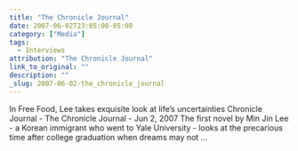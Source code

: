 ```yaml
---
title: "The Chronicle Journal"
date: 2007-06-02T23:05:00-05:00
category: ["Media"]
tags:
  - Interviews
attribution: "The Chronicle Journal"
link_to_original: ""
description: ""
_slug: 2007-06-02-the_chronicle_journal
---
```


In Free Food, Lee takes exquisite look at life’s uncertainties
Chronicle Journal - The Chronicle Journal - Jun 2, 2007
The first novel by Min Jin Lee - a Korean immigrant who went to Yale University - looks at the precarious time after college graduation when dreams may not ...
